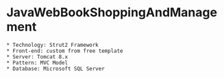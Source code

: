 # JavaWebBookShoppingAndManagement
    * Technology: Strut2 Framework
    * Front-end: custom from free template
    * Server: Tomcat 8.x
    * Pattern: MVC Model
    * Database: Microsoft SQL Server
